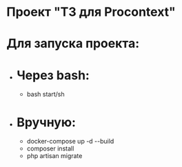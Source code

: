 # Проект "ТЗ для Procontext"

# Для запуска проекта: 
- # Через  bash:
    - bash start/sh
- # Вручную:
    - docker-compose up -d --build
    - composer install
    - php artisan migrate